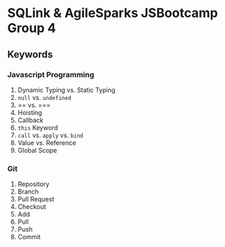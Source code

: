 <h1>SQLink &amp; AgileSparks JSBootcamp Group 4</h1>
<h2>Keywords</h2>
<h3>Javascript Programming</h3>
<ol>
    <li>Dynamic Typing vs. Static Typing</li>  
    <li><code>null</code> vs. <code>undefined</code></li>  
    <li>== vs. ===</li>  
    <li>Hoisting</li>
    <li>Callback</li>
    <li><code>this</code> Keyword</li>
    <li><code>call</code> vs. <code>apply</code> vs. <code>bind</code></li>
    <li>Value vs. Reference</li>
    <li>Global Scope</li>
</ol>
<h3>Git</h3>
<ol>
  <li>Repository</li>  
  <li>Branch</li>  
  <li>Pull Request</li>  
  <li>Checkout</li>  
  <li>Add</li>  
  <li>Pull</li>  
  <li>Push</li>  
  <li>Commit</li>  
</ol>
